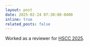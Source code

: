 ```yaml
---
layout: post
date: 2025-02-24 07:30:00-0400
inline: true
related_posts: false
---
```


Worked as a reviewer for [HSCC 2025][hscc].

[hscc]: https://easychair.org/cfp/hscc25
